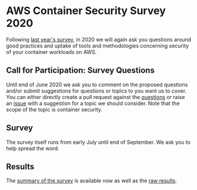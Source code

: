 # AWS Container Security Survey 2020

Following [last year's survey](https://github.com/mhausenblas/aws-container-security-survey-2019), 
in 2020 we will again ask you questions around good practices and uptake of tools and methodologies concerning security of your container workloads on AWS.

## Call for Participation: Survey Questions

Until end of June 2020 we ask you to comment on the proposed questions and/or submit suggestions for questions or topics to you want us to cover. You can either directly create a pull request against the [questions](questions.md) or raise an [issue](https://github.com/mhausenblas/aws-container-security-survey-2020/issues) with a suggestion for a topic we should consider. Note that the scope of the topic is container security.

## Survey

The survey itself runs from early July  until end of September. We ask you to help spread the word.

## Results

The [summary of the survey](AWS-container-security-survey-2020-summary.pdf) is
available now as well as the [raw results](responses.csv).

